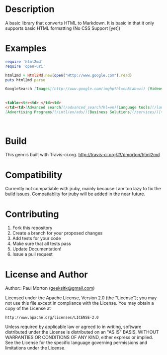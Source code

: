 Description
===========

A basic library that converts HTML to Markdown. It is basic in that it only supports basic HTML formatting (No CSS Support [yet])

Examples
========

``` ruby 
require 'html2md'
require 'open-uri'

html2md = Html2Md.new(open("Http://www.google.com").read)
puts html2md.parse
```

``` markdown
GoogleSearch [Images](http://www.google.com/imghp?hl=en&tab=wi) [Videos](http://video.google.com/?hl=en&tab=wv) [Maps](http://maps.google.com/maps?hl=en&tab=wl) [News](http://news.google.com/nwshp?hl=en&tab=wn) [Shopping](http://www.google.com/shopping?hl=en&tab=wf) [Gmail](https://mail.google.com/mail/?tab=wm) [More »](http://www.google.com/intl/en/options/)[iGoogle](/url?sa=p&pref=ig&pval=3&q=http://www.google.com/ig%3Fhl%3Den%26source%3Diglk&usg=AFQjCNFA18XPfgb7dKnXfKz7x7g1GDH1tg) | [Web History](http://www.google.com/history/optout?hl=en) | [Settings](/preferences?hl=en) | [Sign in](https://accounts.google.com/ServiceLogin?hl=en&continue=http://www.google.com/)  
  
  
<table><tr><td> </td><td>  
</td><td>[Advanced search](/advanced_search?hl=en)[Language tools](/language_tools?hl=en)</td></tr></table>  
[Advertising Programs](/intl/en/ads/)[Business Solutions](/services/)[+Google](https://plus.google.com/116899029375914044550)[About Google](/intl/en/about.html)© 2012 - [Privacy](/intl/en/privacy.html)

 
```

Build
=====
This gem is built with Travis-ci.org. http://travis-ci.org/#!/pmorton/html2md

Compatibility
==============
Currently not compatiable with jruby, mainly because I am too lazy to fix the build issues. Compatiablity for jruby will be added in the near future.


Contributing
============
1. Fork this repository
2. Create a branch for your proposed changes
3. Add tests for your code
4. Make sure that all tests pass
5. Update Documentation!
6. Issue a pull request

License and Author
==================
Author:: Paul Morton (<geeksitk@gmail.com>)

Licensed under the Apache License, Version 2.0 (the "License");
you may not use this file except in compliance with the License.
You may obtain a copy of the License at

    http://www.apache.org/licenses/LICENSE-2.0

Unless required by applicable law or agreed to in writing, software
distributed under the License is distributed on an "AS IS" BASIS,
WITHOUT WARRANTIES OR CONDITIONS OF ANY KIND, either express or implied.
See the License for the specific language governing permissions and
limitations under the License.